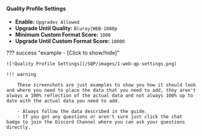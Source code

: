 #### Quality Profile Settings

- **Enable:** `Upgrades Allowed`
- **Upgrade Until Quality:** `Bluray|WEB-1080p`
- **Minimum Custom Format Score:** `1000`
- **Upgrade Until Custom Format Score:** `10000`

??? success "example - [Click to show/hide]"

    ![!Quality Profile Settings](/SQP/images/1-web-qp-settings.png)

    !!! warning

        These screenshots are just examples to show you how it should look and where you need to place the data that you need to add, they aren't always a 100% reflection of the actual data and not always 100% up to date with the actual data you need to add.

        - Always follow the data described in the guide.
        - If you got any questions or aren't sure just click the chat badge to join the Discord Channel where you can ask your questions directly.
